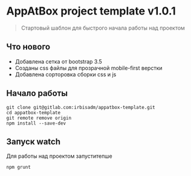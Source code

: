 # AppAtBox project template v1.0.1
> Стартовый шаблон для быстрого начала работы над проектом
 
## Что нового
 - Добавлена сетка от bootstrap 3.5
 - Созданы css файлы для прозрачной mobile-first верстки
 - Добавлена сорторовка сборки css и js

## Начало работы

```shell
git clone git@gitlab.com:irbisadm/appatbox-template.git
cd appatbox-template
git remote remove origin
npm install --save-dev
```
## Запуск watch
Для работы над проектом запуститепше 
```shell
npm grunt
```
